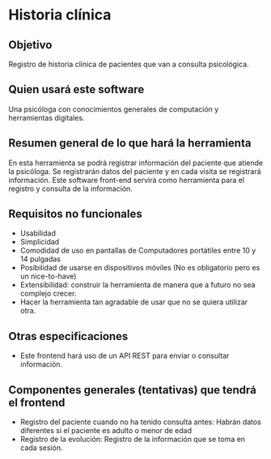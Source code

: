 # Historia clínica
## Objetivo
Registro de historia clínica de pacientes que van a consulta psicológica.

## Quien usará este software
Una psicóloga con conocimientos generales de computación y herramientas digitales.


## Resumen general de lo que hará la herramienta
En esta herramienta se podrá registrar información del paciente que atiende la psicóloga. Se registrarán datos del paciente y en cada visita se registrará información. Este software front-end servirá como herramienta para el registro y consulta de la información.



## Requisitos no funcionales
* Usabilidad
* Simplicidad
* Comodidad de uso en pantallas de Computadores portátiles entre 10 y 14 pulgadas
* Posibilidad de usarse en dispositivos móviles (No es obligatorio pero es un nice-to-have)
* Extensibilidad: construir la herramienta de manera que a futuro no sea complejo crecer.
* Hacer la herramienta tan agradable de usar que no se quiera utilizar otra.

## Otras especificaciones 
* Este frontend hará uso de un API REST para enviar o consultar información.

## Componentes generales (tentativas) que tendrá el frontend
* Registro del paciente cuando no ha tenido consulta antes: Habrán datos diferentes si el paciente es adulto o menor de edad
* Registro de la evolución: Registro de la información que se toma en cada sesión. 
